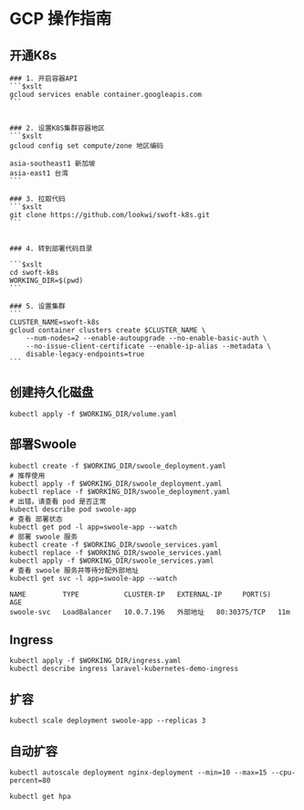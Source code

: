 


# GCP 操作指南
## 开通K8s 
    ### 1. 开启容器API
    ```$xslt
    gcloud services enable container.googleapis.com 
    ```
    
    
    ### 2. 设置K8S集群容器地区
    ```$xslt
    gcloud config set compute/zone 地区编码
    
    asia-southeast1 新加坡
    asia-east1 台湾
    ```
    
    ### 3. 拉取代码
    ```$xslt
    git clone https://github.com/lookwi/swoft-k8s.git
    ```
    
    
    ### 4. 转到部署代码目录
    
    ```$xslt
    cd swoft-k8s
    WORKING_DIR=$(pwd)
    ``` 
    
    ### 5. 设置集群
    ```
    CLUSTER_NAME=swoft-k8s
    gcloud container clusters create $CLUSTER_NAME \
        --num-nodes=2 --enable-autoupgrade --no-enable-basic-auth \
        --no-issue-client-certificate --enable-ip-alias --metadata \
        disable-legacy-endpoints=true
    ```


## 创建持久化磁盘

```$xslt
kubectl apply -f $WORKING_DIR/volume.yaml
```

## 部署Swoole

```$xslt
kubectl create -f $WORKING_DIR/swoole_deployment.yaml
# 推荐使用
kubectl apply -f $WORKING_DIR/swoole_deployment.yaml
kubectl replace -f $WORKING_DIR/swoole_deployment.yaml
# 出错，请查看 pod 是否正常
kubectl describe pod swoole-app
# 查看 部署状态
kubectl get pod -l app=swoole-app --watch
# 部署 swoole 服务
kubectl create -f $WORKING_DIR/swoole_services.yaml
kubectl replace -f $WORKING_DIR/swoole_services.yaml
kubectl apply -f $WORKING_DIR/swoole_services.yaml
# 查看 swoole 服务并等待分配外部地址
kubectl get svc -l app=swoole-app --watch

```

```$xslt
NAME         TYPE           CLUSTER-IP   EXTERNAL-IP     PORT(S)        AGE
swoole-svc   LoadBalancer   10.0.7.196   外部地址   80:30375/TCP   11m
```


## Ingress 

```angular2html
kubectl apply -f $WORKING_DIR/ingress.yaml
kubectl describe ingress laravel-kubernetes-demo-ingress
```


## 扩容

```angular2html
kubectl scale deployment swoole-app --replicas 3
```

## 自动扩容
```angular2html
kubectl autoscale deployment nginx-deployment --min=10 --max=15 --cpu-percent=80

kubectl get hpa
```




